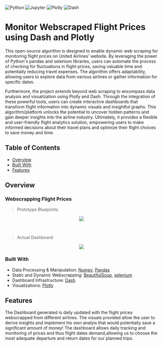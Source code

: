 
<img alt="Python" src="https://img.shields.io/badge/Python%20-%2314354C.svg?style=flat-square&logo=python&logoColor=white" /> <img alt="Jupyter" src="https://img.shields.io/badge/Jupyter-F37626?style=for-the-badge&logo=jupyter&logoColor=white&style=flat" /> <img alt="Plotly" src="https://img.shields.io/badge/Plotly-3F4F75?logo=Plotly&logoColor=white&style=flat" /> <img alt="Dash" src="https://img.shields.io/badge/Dash-008DE4?logo=Dash&logoColor=white&style=flat" />


# Monitor Webscraped Flight Prices using Dash and Plotly

This open-source algorithm is designed to enable dynamic web scraping for monitoring flight prices on United Airlines' website. By leveraging the power of Python's pandas and selenium libraries, users can automate the process of checking for fluctuations in flight prices, saving valuable time and potentially reducing travel expenses. The algorithm offers adaptability, allowing users to explore data from various airlines or gather information for specific dates.

Furthermore, the project extends beyond web scraping to encompass data analysis and visualization using Plotly and Dash. Through the integration of these powerful tools, users can create interactive dashboards that transform flight information into dynamic visuals and insightful graphs. This algorithm/platform unlocks the potential to uncover hidden patterns and gain deeper insights into the airline industry. Ultimately, it provides a flexible and user-friendly flight analytics solution, empowering users to make informed decisions about their travel plans and optimize their flight choices to save money and time.

## Table of Contents

- [Overview](#overview)
- [Built With](#built-with)
- [Features](#features)

## Overview
### Webscrapping Flight Prices

> Prototype Blueprints

<p align="center">
<img src="https://user-images.githubusercontent.com/70657426/216797367-e675ede0-21e6-4d29-be21-dda87e7e2cf5.png">
</p>

 <br>
 
> Actual Dashboard
<p align="center">
<img src="https://github.com/JosephZahar/Monitor-Webscraped-Flight-Prices-using-Dash-and-Plotly/assets/70657426/c11053c6-2b63-466c-befe-c11a557b78dd.png">
</p>



### Built With
- Data Processing & Manipulation: [Numpy](https://numpy.org), [Pandas](https://pandas.pydata.org)
- Static and Dynamic Webscrapping: [BeautifulSoup](https://pypi.org/project/beautifulsoup4/), [selenium](https://pypi.org/project/selenium/)
- Dashboard Infrastructure: [Dash](https://plotly.com/dash/)
- Visualizations: [Plotly](https://plotly.com)

## Features
The Dashboard generated is daily updated with the flight prices webscrapped from different airlines. The visuals provided allow the user to derive insights and implement his own analyis that would potentially save a significant amount of money! The dashboard allows daily tracking and monitoring of prices and thus flight dates demand,allowing us to choose the most adequate departure and return dates for our planned trips.
